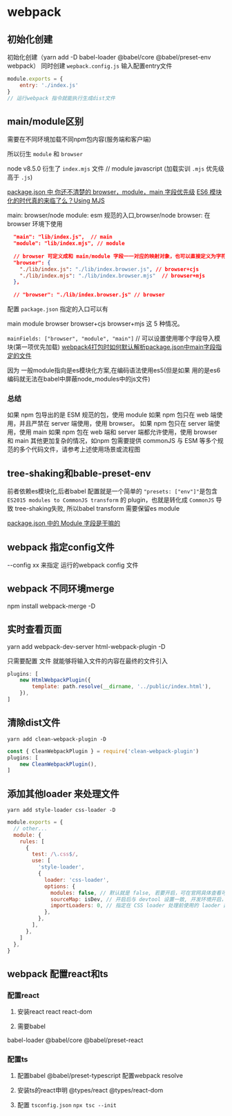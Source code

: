 # webpack

## 初始化创建

初始化创建（yarn  add  -D babel-loader @babel/core @babel/preset-env webpack）
同时创建 `wepback.config.js` 输入配置entry文件

```js
module.exports = {
    entry: './index.js'
}
// 运行webpack 指令就能执行生成dist文件
```

## main/module区别

需要在不同环境加载不同npm包内容(服务端和客户端)

所以衍生 `module` 和 `browser`

node v8.5.0 衍生了  `index.mjs` 文件 // module javascript
(加载实训 `.mjs` 优先级高于 `.js`)

[package.json 中 你还不清楚的 browser，module，main 字段优先级](https://blog.csdn.net/weixin_34396902/article/details/93170277)
[ES6 模块化的时代真的来临了么？Using MJS](https://www.jianshu.com/p/fa54a2e6e168)

main: browser/node
module: esm 规范的入口,browser/node
browser: 在browser 环境下使用

```json
  "main": "lib/index.js",  // main 
  "module": "lib/index.mjs", // module
 
  // browser 可定义成和 main/module 字段一一对应的映射对象，也可以直接定义为字符串
  "browser": {
    "./lib/index.js": "./lib/index.browser.js", // browser+cjs
    "./lib/index.mjs": "./lib/index.browser.mjs"  // browser+mjs
  },
 
  // "browser": "./lib/index.browser.js" // browser
```

配置 `package.json` 指定的入口可以有

main
module
browser
browser+cjs
browser+mjs 这 5 种情况。

`mainFields: ["browser", "module", "main"]` // 可以设置使用哪个字段导入模块(第一项优先加载)
[webpack4打包时如何默认解析package.json中main字段指定的文件](https://blog.csdn.net/huzhenv5/article/details/105346567)

因为 一般module指向是es模块化方案,在编码语法使用es5(但是如果 用的是es6编码就无法在babel中屏蔽node_modules中的js文件)

### 总结

如果 npm 包导出的是 ESM 规范的包，使用 module
如果 npm 包只在 web 端使用，并且严禁在 server 端使用，使用 browser。
如果 npm 包只在 server 端使用，使用 main
如果 npm 包在 web 端和 server 端都允许使用，使用 browser 和 main
其他更加复杂的情况，如npm 包需要提供 commonJS 与 ESM 等多个规范的多个代码文件，请参考上述使用场景或流程图

## tree-shaking和bable-preset-env

前者依赖es模块化,后者babel 配置就是一个简单的 `"presets: ["env"]"`是包含 `ES2015 modules to CommonJS transform` 的 plugin，也就是转化成 `CommonJS` 导致 tree-shaking失败, 所以babel transform 需要保留es module

[package.json 中的 Module 字段是干嘛的](https://segmentfault.com/a/1190000014286439)

## webpack 指定config文件

--config xx  来指定 运行的webpack config 文件

## webpack 不同环境merge

npm install webpack-merge -D

## 实时查看页面

yarn add webpack-dev-server html-webpack-plugin -D

只需要配置 文件 就能够将输入文件的内容在最终的文件引入

```js
plugins: [
    new HtmlWebpackPlugin({
        template: path.resolve(__dirname, '../public/index.html'),
    }),
]
```

## 清除dist文件

`yarn add clean-webpack-plugin -D`

```js
const { CleanWebpackPlugin } = require('clean-webpack-plugin')
plugins: [
    new CleanWebpackPlugin(),
]
```

## 添加其他loader 来处理文件

`yarn add style-loader css-loader -D`

```js
module.exports = {
  // other...
  module: {
    rules: [
      {
        test: /\.css$/,
        use: [
          'style-loader',
          {
            loader: 'css-loader',
            options: {
              modules: false, // 默认就是 false, 若要开启，可在官网具体查看可配置项
              sourceMap: isDev, // 开启后与 devtool 设置一致, 开发环境开启，生产环境关闭
              importLoaders: 0, // 指定在 CSS loader 处理前使用的 laoder 数量
            },
          },
        ],
      },
    ]
  },
}

```

## webpack 配置react和ts

### 配置react

1. 安装react
react react-dom

2. 需要babel

babel-loader @babel/core @babel/preset-react

### 配置ts

1. 配置babel
@babel/preset-typescript
配置webpack resolve

2. 安装ts的react申明
@types/react @types/react-dom

3. 配置 `tsconfig.json`
`npx tsc --init`
